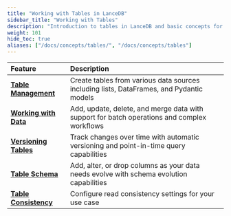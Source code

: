 ```yaml
---
title: "Working with Tables in LanceDB"
sidebar_title: "Working with Tables"
description: "Introduction to tables in LanceDB and basic concepts for managing multimodal and vector data."
weight: 101
hide_toc: true
aliases: ["/docs/concepts/tables/", "/docs/concepts/tables"]
---
```


| Feature | Description |
|:---------|:------------|
| **[Table Management](/docs/concepts/tables/create)** | Create tables from various data sources including lists, DataFrames, and Pydantic models |
| **[Working with Data](/docs/concepts/tables/update)** | Add, update, delete, and merge data with support for batch operations and complex workflows |
| **[Versioning Tables](/docs/concepts/tables/versioning)** | Track changes over time with automatic versioning and point-in-time query capabilities |
| **[Table Schema](/docs/concepts/tables/schema)** | Add, alter, or drop columns as your data needs evolve with schema evolution capabilities |
| **[Table Consistency](/docs/concepts/tables/consistency)** | Configure read consistency settings for your use case |
